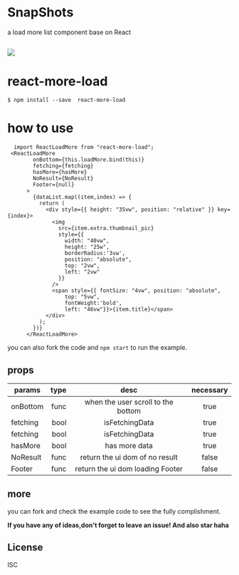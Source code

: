 # SnapShots

a load more list component base on React

![](https://res.unclewarren.cn/react-loadmore-snapshot.gif)
---

# react-more-load

```
$ npm install --save  react-more-load
```

# how to use
```
  import ReactLoadMore from "react-more-load";
 <ReactLoadMore
        onBottom={this.loadMore.bind(this)}
        fetching={fetching}
        hasMore={hasMore}
        NoResult={NoResult}
        Footer={null}
      >
        {dataList.map((item,index) => {
          return (
            <div style={{ height: "35vw", position: "relative" }} key={index}>
              <img
                src={item.extra.thumbnail_pic}
                style={{
                  width: "40vw",
                  height: "25w",
                  borderRadius:'3vw',
                  position: "absolute",
                  top: "2vw",
                  left: "2vw"
                }}
              />
              <span style={{ fontSize: "4vw", position: "absolute",
                  top: "5vw",
                  fontWeight:'bold',
                  left: "46vw"}}>{item.title}</span>
            </div>
          );
        })}
      </ReactLoadMore>
```
you can also fork the code and `npm start` to run the example.

## props 

| params        | type   |  desc  | necessary |
| --------   | -----:  | :----:  |:----:  |
| onBottom | func | when the user scroll to the bottom| true|
| fetching | bool | isFetchingData| true|
| fetching | bool | isFetchingData| true|
| hasMore | bool | has more data| true|
| NoResult | func | return the ui dom of no result | false|
| Footer | func | return the ui dom loading Footer | false|


## more
you can fork and check the example code to see the fully complishment.

**If you have any of ideas,don't forget to leave an issue! And also star haha**

## License

ISC
